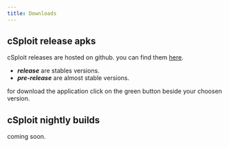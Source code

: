 ```yaml
---
title: Downloads
---
```


## cSploit release apks

cSploit releases are hosted on github.
you can find them [here](https://github.com/cSploit/android/releases).

  - __*release*__ are stables versions.
  - __*pre-release*__ are almost stable versions.

for download the application click on the green button beside your choosen version.

## cSploit nightly builds

coming soon.

